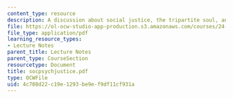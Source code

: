 ```yaml
---
content_type: resource
description: A discussion about social justice, the tripartite soul, and psychic justice.
file: https://ol-ocw-studio-app-production.s3.amazonaws.com/courses/24-200-ancient-philosophy-fall-2004/4c708d22c19e1293be9ef9df11cf931a_socpsychjustice.pdf
file_type: application/pdf
learning_resource_types:
- Lecture Notes
parent_title: Lecture Notes
parent_type: CourseSection
resourcetype: Document
title: socpsychjustice.pdf
type: OCWFile
uid: 4c708d22-c19e-1293-be9e-f9df11cf931a
---
```

